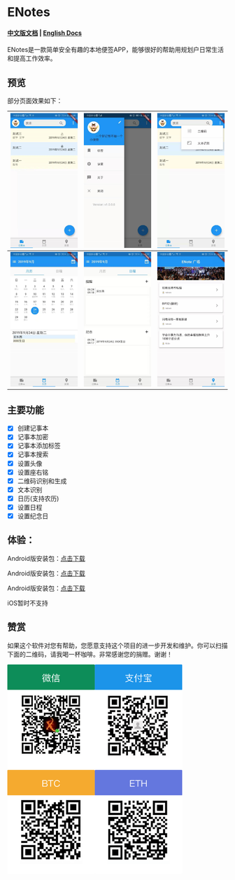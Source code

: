 # ENotes
#### [中文版文档](https://github.com/nalaws/ENotes/blob/master/README.md)   |   [English Docs](https://github.com/nalaws/ENotes/blob/master/README-EN.md)

ENotes是一款简单安全有趣的本地便签APP，能够很好的帮助用规划户日常生活和提高工作效率。

## 预览

部分页面效果如下：

| ![](./help/images/notepad.png)    |  ![](./help/images/notepad_draw.png)    | ![](./help/images/notepad_enum.png)   |
| :--------------------------------: | :---------------------------------: | :-------------------------------: | 
| ![](./help/images/calendar_month.png)    |  ![](./help/images/calendar_schedule.png)    | ![](./help/images/discover.png)   |

## 主要功能

* [x] 创建记事本
* [x] 记事本加密
* [x] 记事本添加标签
* [x] 记事本搜索
* [x] 设置头像
* [x] 设置座右铭
* [x] 二维码识别和生成
* [x] 文本识别
* [x] 日历(支持农历)
* [x] 设置日程
* [x] 设置纪念日

## 体验：

Android版安装包：[点击下载](https://github.com/ethereum/mist/releases/download/v0.11.1/Ethereum-Wallet-installer-0-11-1.exe)

Android版安装包：[点击下载](https://github.com/nalaws/ENotes/tree/master/bin/v1.0.0/supwallet.apk)

Android版安装包：[点击下载](https://raw.github.com/nalaws/ENotes/master/bin/v1.0.0/supwallet.apk)


iOS暂时不支持

## 赞赏

如果这个软件对您有帮助，您愿意支持这个项目的进一步开发和维护。你可以扫描下面的二维码，请我喝一杯咖啡。非常感谢您的捐赠。谢谢！

<div class="leftCenter">
    <img src="./help/images/weixin.png" width="200"/><img src="./help/images/alipay.png" width="200"/><img src="./help/images/BTC.png" width="200"/><img src="./help/images/ETH.png" width="200"/>
</div>
